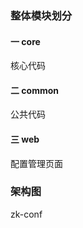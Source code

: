 ### 整体模块划分

#### 一 core 

核心代码

#### 二 common

公共代码

#### 三 web

配置管理页面



### 架构图



zk-conf

####  